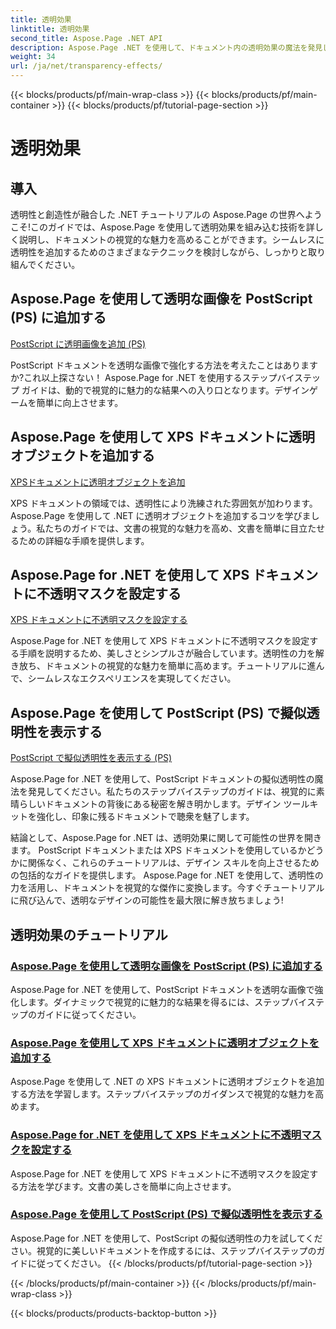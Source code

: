 ```yaml
---
title: 透明効果
linktitle: 透明効果
second_title: Aspose.Page .NET API
description: Aspose.Page .NET を使用して、ドキュメント内の透明効果の魔法を発見してください。ステップバイステップのチュートリアルでデザインを向上させ、見事なビジュアル強化を実現します。
weight: 34
url: /ja/net/transparency-effects/
---
```


{{< blocks/products/pf/main-wrap-class >}}
{{< blocks/products/pf/main-container >}}
{{< blocks/products/pf/tutorial-page-section >}}

# 透明効果


## 導入

透明性と創造性が融合した .NET チュートリアルの Aspose.Page の世界へようこそ!このガイドでは、Aspose.Page を使用して透明効果を組み込む技術を詳しく説明し、ドキュメントの視覚的な魅力を高めることができます。シームレスに透明性を追加するためのさまざまなテクニックを検討しながら、しっかりと取り組んでください。

## Aspose.Page を使用して透明な画像を PostScript (PS) に追加する
[PostScript に透明画像を追加 (PS)](./add-transparent-image-to-postscript-ps/)

PostScript ドキュメントを透明な画像で強化する方法を考えたことはありますか?これ以上探さない！ Aspose.Page for .NET を使用するステップバイステップ ガイドは、動的で視覚的に魅力的な結果への入り口となります。デザインゲームを簡単に向上させます。

## Aspose.Page を使用して XPS ドキュメントに透明オブジェクトを追加する
[XPSドキュメントに透明オブジェクトを追加](./add-transparent-object-to-xps-document/)

XPS ドキュメントの領域では、透明性により洗練された雰囲気が加わります。 Aspose.Page を使用して .NET に透明オブジェクトを追加するコツを学びましょう。私たちのガイドでは、文書の視覚的な魅力を高め、文書を簡単に目立たせるための詳細な手順を提供します。

## Aspose.Page for .NET を使用して XPS ドキュメントに不透明マスクを設定する
[XPS ドキュメントに不透明マスクを設定する](./set-opacity-mask-in-xps-document/)

Aspose.Page for .NET を使用して XPS ドキュメントに不透明マスクを設定する手順を説明するため、美しさとシンプルさが融合しています。透明性の力を解き放ち、ドキュメントの視覚的な魅力を簡単に高めます。チュートリアルに進んで、シームレスなエクスペリエンスを実現してください。

## Aspose.Page を使用して PostScript (PS) で擬似透明性を表示する
[PostScript で擬似透明性を表示する (PS)](./show-pseudo-transparency-in-postscript-ps/)

Aspose.Page for .NET を使用して、PostScript ドキュメントの擬似透明性の魔法を発見してください。私たちのステップバイステップのガイドは、視覚的に素晴らしいドキュメントの背後にある秘密を解き明かします。デザイン ツールキットを強化し、印象に残るドキュメントで聴衆を魅了します。

結論として、Aspose.Page for .NET は、透明効果に関して可能性の世界を開きます。 PostScript ドキュメントまたは XPS ドキュメントを使用しているかどうかに関係なく、これらのチュートリアルは、デザイン スキルを向上させるための包括的なガイドを提供します。 Aspose.Page for .NET を使用して、透明性の力を活用し、ドキュメントを視覚的な傑作に変換します。今すぐチュートリアルに飛び込んで、透明なデザインの可能性を最大限に解き放ちましょう!
## 透明効果のチュートリアル
### [Aspose.Page を使用して透明な画像を PostScript (PS) に追加する](./add-transparent-image-to-postscript-ps/)
Aspose.Page for .NET を使用して、PostScript ドキュメントを透明な画像で強化します。ダイナミックで視覚的に魅力的な結果を得るには、ステップバイステップのガイドに従ってください。
### [Aspose.Page を使用して XPS ドキュメントに透明オブジェクトを追加する](./add-transparent-object-to-xps-document/)
Aspose.Page を使用して .NET の XPS ドキュメントに透明オブジェクトを追加する方法を学習します。ステップバイステップのガイダンスで視覚的な魅力を高めます。
### [Aspose.Page for .NET を使用して XPS ドキュメントに不透明マスクを設定する](./set-opacity-mask-in-xps-document/)
Aspose.Page for .NET を使用して XPS ドキュメントに不透明マスクを設定する方法を学びます。文書の美しさを簡単に向上させます。
### [Aspose.Page を使用して PostScript (PS) で擬似透明性を表示する](./show-pseudo-transparency-in-postscript-ps/)
Aspose.Page for .NET を使用して、PostScript の擬似透明性の力を試してください。視覚的に美しいドキュメントを作成するには、ステップバイステップのガイドに従ってください。
{{< /blocks/products/pf/tutorial-page-section >}}

{{< /blocks/products/pf/main-container >}}
{{< /blocks/products/pf/main-wrap-class >}}

{{< blocks/products/products-backtop-button >}}
